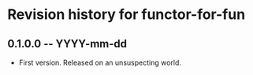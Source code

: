 # Revision history for functor-for-fun

## 0.1.0.0 -- YYYY-mm-dd

* First version. Released on an unsuspecting world.
